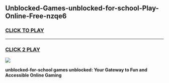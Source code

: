 
## Unblocked-Games-unblocked-for-school-Play-Online-Free-nzqe6
<h3>
<a href="https://premium76.site?title=unblocked-for-school&ref=26A">CLICK TO PLAY</a></h3>
<hr>

<h3>
<a href="https://premium76.site?title=unblocked-for-school&ref=26A">CLICK 2 PLAY</a>
  
</h3>

<a href="https://premium76.site?title=unblocked-for-school&ref=26A"><img src="https://clearcache.store/games.png"></a>


**unblocked-for-school games unblocked: Your Gateway to Fun and Accessible Online Gaming**
